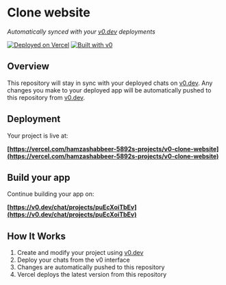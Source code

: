 # Clone website

*Automatically synced with your [v0.dev](https://v0.dev) deployments*

[![Deployed on Vercel](https://img.shields.io/badge/Deployed%20on-Vercel-black?style=for-the-badge&logo=vercel)](https://vercel.com/hamzashabbeer-5892s-projects/v0-clone-website)
[![Built with v0](https://img.shields.io/badge/Built%20with-v0.dev-black?style=for-the-badge)](https://v0.dev/chat/projects/puEcXoiTbEv)

## Overview

This repository will stay in sync with your deployed chats on [v0.dev](https://v0.dev).
Any changes you make to your deployed app will be automatically pushed to this repository from [v0.dev](https://v0.dev).

## Deployment

Your project is live at:

**[https://vercel.com/hamzashabbeer-5892s-projects/v0-clone-website](https://vercel.com/hamzashabbeer-5892s-projects/v0-clone-website)**

## Build your app

Continue building your app on:

**[https://v0.dev/chat/projects/puEcXoiTbEv](https://v0.dev/chat/projects/puEcXoiTbEv)**

## How It Works

1. Create and modify your project using [v0.dev](https://v0.dev)
2. Deploy your chats from the v0 interface
3. Changes are automatically pushed to this repository
4. Vercel deploys the latest version from this repository